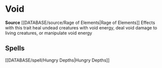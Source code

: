 ﻿---
id: '510'
name: Void
rarity: Common
rus_type_level: null
source: '[[DATABASE/source/Rage of Elements|Rage of Elements]]'
trait:
- Void
type: Trait

---
# Void

**Source** [[DATABASE/source/Rage of Elements|Rage of Elements]]
Effects with this trait heal undead creatures with void energy, deal void damage to living creatures, or manipulate void energy

## Spells

[[DATABASE/spell/Hungry Depths|Hungry Depths]]